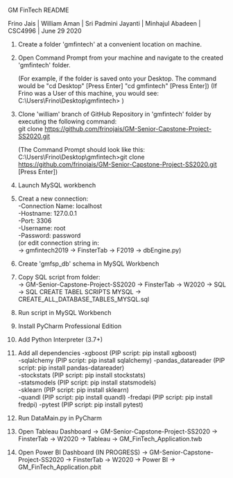GM FinTech
README

Frino Jais | William Aman | Sri Padmini Jayanti | Minhajul Abadeen  | CSC4996 | June 29 2020


1. Create a folder 'gmfintech' at a convenient location on machine. 

2. Open Command Prompt from your machine and navigate to the created 'gmfintech' folder.

	(For example, if the folder is saved onto your Desktop. The command would be "cd Desktop" [Press Enter] "cd gmfintech" [Press Enter])
	(If Frino was a User of this machine, you would see: C:\Users\Frino\Desktop\gmfintech> ) 

2. Clone 'william' branch of GitHub Repository in 'gmfintech' folder by executing the following command:  
	git clone https://github.com/frinojais/GM-Senior-Capstone-Project-SS2020.git

	(The Command Prompt should look like this: 
		C:\Users\Frino\Desktop\gmfintech>git clone https://github.com/frinojais/GM-Senior-Capstone-Project-SS2020.git [Press Enter])

3. Launch MySQL workbench

4. Creat a new connection:  
	-Connection Name: localhost  
	-Hostname: 127.0.0.1    
	-Port: 3306  
	-Username: root  
	-Password: password  
	(or edit connection string in:  
	-> gmfintech2019 -> FinsterTab -> F2019 -> dbEngine.py)

5. Create 'gmfsp_db' schema in MySQL Workbench

6. Copy SQL script from folder:  
	-> GM-Senior-Capstone-Project-SS2020 -> FinsterTab -> W2020 -> SQL -> SQL CREATE TABEL SCRIPTS MYSQL -> CREATE_ALL_DATABASE_TABLES_MYSQL.sql  
	
7. Run script in MySQL Workbench					

8. Install PyCharm Professional Edition

9. Add Python Interpreter (3.7+)

10. Add all dependencies
	-xgboost 		(PIP script: pip install xgboost)  
	-sqlalchemy 		(PIP script: pip install sqlalchemy) 
	-pandas_datareader 	(PIP script: pip install pandas-datareader)   
	-stockstats 		(PIP script: pip install stockstats)   
	-statsmodels 		(PIP script: pip install statsmodels)   
	-sklearn 		(PIP script: pip install sklearn)  
	-quandl 		(PIP script: pip install quandl) 
	-fredapi 		(PIP script: pip install fredpi) 
	-pytest 		(PIP script: pip install pytest) 

11. Run DataMain.py in PyCharm

12. Open Tableau Dashboard
	-> GM-Senior-Capstone-Project-SS2020 -> FinsterTab -> W2020 -> Tableau -> GM_FinTech_Application.twb

13. Open Power BI Dashboard (IN PROGRESS)
	-> GM-Senior-Capstone-Project-SS2020 -> FinsterTab -> W2020 -> Power BI -> GM_FinTech_Application.pbit
